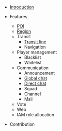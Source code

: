 * [Introduction](./)

* Features
  
  * [POI](/features/poi)
  * [Region](/features/region)
  * Transit
    * [Transit line](/features/transit/transit_line)
    * Navigation
  * Player management
    * Blacklist
    * Whitelist
  * Communication
    - Announcement
    - [Global chat](/features/communication/global_chat)
    - [Direct chat](/features/communication/direct_chat)
    - Squad
    - Channel
    - Mail
  * Vote
  * Web
  * IAM role allocation
- Contribution
